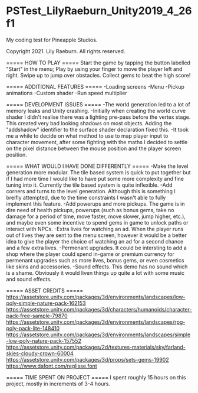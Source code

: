 # PSTest_LilyRaeburn_Unity2019_4_26f1
 My coding test for Pineapple Studios.
 
 Copyright 2021. Lily Raeburn. All rights reserved.

 ===== HOW TO PLAY =====
 Start the game by tapping the button labelled "Start" in the menu;
 Play by using your finger to move the player left and right.
 Swipe up to jump over obstacles.
 Collect gems to beat the high score!

 ===== ADDITIONAL FEATURES =====
 -Loading screens
 -Menu
 -Pickup animations
 -Custom shader
 -Run speed multiplier
 
  ===== DEVELOPMENT ISSUES =====
  -The world generation led to a lot of memory leaks and Unity crashing.
  -Initially when creating the world curve shader I didn't realise there was a lighting pre-pass before the vertex stage. This created very bad looking shadows on most objects. Adding the "addshadow" identifier to the surface shader declaration fixed this.
  -It took me a while to decide on what method to use to map player input to character movement, after some fighting with the maths I decided to settle on the pixel distance between the mouse position and the player screen position.
  
  ===== WHAT WOULD I HAVE DONE DIFFERENTLY =====
  -Make the level generation more modular. The tile based system is quick to put together but if I had more time I would like to have put some more complexity and fine tuning into it. Currently the tile based system is quite inflexible.
  -Add corners and turns to the level generation. Although this is something I breifly attempted, due to the time constraints I wasn't able to fully implement this feature.
  -Add powerups and more pickups. The game is in dire need of health pickups, powerups (such as bonus gems, take no damage for a period of time, move faster, move slower, jump higher, etc.), and maybe even some incentive to spend gems in game to unlock paths or interact with NPCs.
  -Extra lives for watching an ad. When the player runs out of lives they are sent to the menu screen, however it would be a better idea to give the player the choice of watching an ad for a second chance and a few extra lives.
  -Permenant upgrades. It could be intersting to add a shop where the player could spend in-game or premium currency for permenant upgrades such as more lives, bonus gems, or even cosmetics like skins and accessories.
  -Sound effects. This demo has no sound which is a shame. Obviously it would liven things up quite a lot with some music and sound effects.
  
  ===== ASSET CREDITS =====
  https://assetstore.unity.com/packages/3d/environments/landscapes/low-poly-simple-nature-pack-162153
  https://assetstore.unity.com/packages/3d/characters/humanoids/character-pack-free-sample-79870
  https://assetstore.unity.com/packages/3d/environments/landscapes/rpg-poly-pack-lite-148410
  https://assetstore.unity.com/packages/3d/environments/landscapes/simple-low-poly-nature-pack-157552
  https://assetstore.unity.com/packages/2d/textures-materials/sky/farland-skies-cloudy-crown-60004
  https://assetstore.unity.com/packages/3d/props/sets-gems-19902
  https://www.dafont.com/reglisse.font
  
  ===== TIME SPENT ON PROJECT =====
  I spent roughly 15 hours on this project, mostly in increments of 3-4 hours.